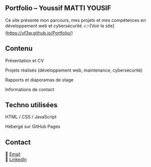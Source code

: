 ## Portfolio – Youssif MATTI YOUSIF

Ce site présente mon parcours, mes projets et mes compétences en développement web et cybersécurité.
👉[Voir le site] (https://yf3w.github.io/Portfolio/)

## Contenu

Présentation et CV

Projets réalisés (développement web, maintenance, cybersécurité)

Rapports et diaporamas de stage

Informations de contact

## Techno utilisées

HTML / CSS / JavaScript

Hébergé sur GitHub Pages

## Contact

📧 [Email](mailto:youssif.mattiyousif@ynov.com)  
💼 [LinkedIn](https://linkedin.com/in/youssif-matti-yousif) 